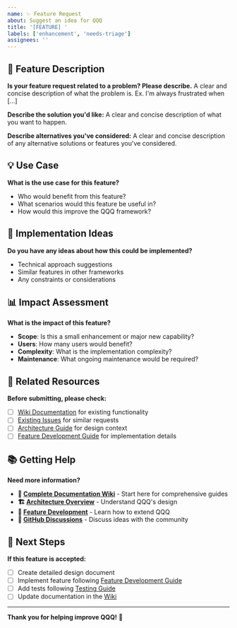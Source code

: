 ```yaml
---
name: ✨ Feature Request
about: Suggest an idea for QQQ
title: '[FEATURE] '
labels: ['enhancement', 'needs-triage']
assignees: ''
---
```


## 🚀 Feature Description

**Is your feature request related to a problem? Please describe.**
A clear and concise description of what the problem is. Ex. I'm always frustrated when [...]

**Describe the solution you'd like:**
A clear and concise description of what you want to happen.

**Describe alternatives you've considered:**
A clear and concise description of any alternative solutions or features you've considered.

## 💡 Use Case

**What is the use case for this feature?**
- Who would benefit from this feature?
- What scenarios would this feature be useful in?
- How would this improve the QQQ framework?

## 🔧 Implementation Ideas

**Do you have any ideas about how this could be implemented?**
- Technical approach suggestions
- Similar features in other frameworks
- Any constraints or considerations

## 📊 Impact Assessment

**What is the impact of this feature?**
- **Scope**: Is this a small enhancement or major new capability?
- **Users**: How many users would benefit?
- **Complexity**: What is the implementation complexity?
- **Maintenance**: What ongoing maintenance would be required?

## 🔗 Related Resources

**Before submitting, please check:**
- [ ] [Wiki Documentation](https://github.com/Kingsrook/qqq/wiki) for existing functionality
- [ ] [Existing Issues](https://github.com/Kingsrook/qqq/issues) for similar requests
- [ ] [Architecture Guide](https://github.com/Kingsrook/qqq/wiki/High-Level-Architecture) for design context
- [ ] [Feature Development Guide](https://github.com/Kingsrook/qqq/wiki/Feature-Development) for implementation details

## 📚 Getting Help

**Need more information?**
- **📖 [Complete Documentation Wiki](https://github.com/Kingsrook/qqq/wiki)** - Start here for comprehensive guides
- **🏗️ [Architecture Overview](https://github.com/Kingsrook/qqq/wiki/High-Level-Architecture)** - Understand QQQ's design
- **🔧 [Feature Development](https://github.com/Kingsrook/qqq/wiki/Feature-Development)** - Learn how to extend QQQ
- **💬 [GitHub Discussions](https://github.com/Kingsrook/qqq/discussions)** - Discuss ideas with the community

## 🎯 Next Steps

**If this feature is accepted:**
- [ ] Create detailed design document
- [ ] Implement feature following [Feature Development Guide](https://github.com/Kingsrook/qqq/wiki/Feature-Development)
- [ ] Add tests following [Testing Guide](https://github.com/Kingsrook/qqq/wiki/Testing)
- [ ] Update documentation in the [Wiki](https://github.com/Kingsrook/qqq/wiki)

---

**Thank you for helping improve QQQ!** 🚀
